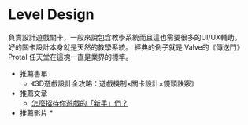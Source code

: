 # Level Design

負責設計遊戲關卡，一般來說包含教學系統而且這也需要很多的UI/UX輔助。  
好的關卡設計本身就是天然的教學系統。 經典的例子就是 Valve的《傳送門》 Protal
任天堂在這塊一直是業界的標竿。

* 推薦書單
  * 《3D遊戲設計全攻略：遊戲機制×關卡設計×鏡頭訣竅》
* 推薦文章
  * [怎麼招待你遊戲的「新手」們？](https://medium.com/that-game-designer/%E6%80%8E%E9%BA%BC%E6%8B%9B%E5%BE%85%E4%BD%A0%E9%81%8A%E6%88%B2%E7%9A%84-%E6%96%B0%E6%89%8B-%E5%80%91-f43cc4b8bb6e)
* 推薦影片
  * 
